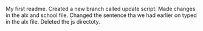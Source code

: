 My first readme.
Created a new branch called update script.
Made changes in the alx and school file.
Changed  the sentence tha we had earlier on typed in the alx file.
Deleted the js directoty.
